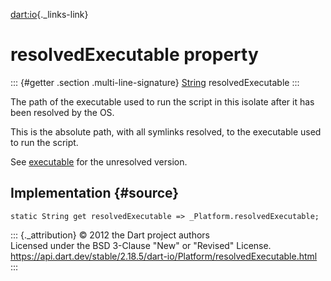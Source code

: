[dart:io](../../dart-io/dart-io-library){._links-link}

resolvedExecutable property
===========================

::: {#getter .section .multi-line-signature}
[String](../../dart-core/string-class) resolvedExecutable
:::

The path of the executable used to run the script in this isolate after
it has been resolved by the OS.

This is the absolute path, with all symlinks resolved, to the executable
used to run the script.

See [executable](executable) for the unresolved version.

Implementation {#source}
--------------

``` {.language-dart data-language="dart"}
static String get resolvedExecutable => _Platform.resolvedExecutable;
```

::: {._attribution}
© 2012 the Dart project authors\
Licensed under the BSD 3-Clause \"New\" or \"Revised\" License.\
<https://api.dart.dev/stable/2.18.5/dart-io/Platform/resolvedExecutable.html>
:::
